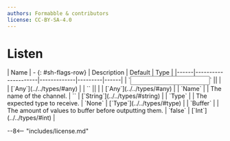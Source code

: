 ```yaml
---
authors: Formabble & contributors
license: CC-BY-SA-4.0
---
```



# Listen

<div class="sh-parameters" markdown="1">
| Name | - {: #sh-flags-row} | Description | Default | Type |
|------|---------------------|-------------|---------|------|
| `<input>` || | | [`Any`](../../types/#any) |
| `<output>` || | | [`Any`](../../types/#any) |
| `Name` |  | The name of the channel. | `` | [`String`](../../types/#string) |
| `Type` |  | The expected type to receive. | `None` | [`Type`](../../types/#type) |
| `Buffer` |  | The amount of values to buffer before outputting them. | `false` | [`Int`](../../types/#int) |

</div>



--8<-- "includes/license.md"

